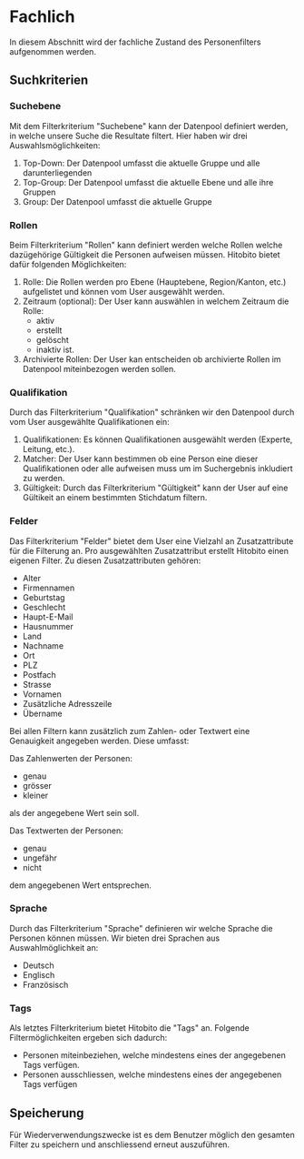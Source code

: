 # Fachlich
In diesem Abschnitt wird der fachliche Zustand des Personenfilters aufgenommen werden.

## Suchkriterien

### Suchebene
Mit dem Filterkriterium "Suchebene" kann der Datenpool definiert werden, in welche unsere Suche
die Resultate filtert. Hier haben wir drei Auswahlsmöglichkeiten:

1. Top-Down: Der Datenpool umfasst die aktuelle Gruppe und alle darunterliegenden
2. Top-Group: Der Datenpool umfasst die aktuelle Ebene und alle ihre Gruppen
3. Group: Der Datenpool umfasst die aktuelle Gruppe

### Rollen
Beim Filterkriterium "Rollen" kann definiert werden welche Rollen welche dazügehörige Gültigkeit
die Personen aufweisen müssen. Hitobito bietet dafür folgenden Möglichkeiten:

1. Rolle: Die Rollen werden pro Ebene (Hauptebene, Region/Kanton, etc.) aufgelistet und können vom User ausgewählt werden.
2. Zeitraum (optional): Der User kann auswählen in welchem Zeitraum die Rolle:
    - aktiv
    - erstellt
    - gelöscht
    - inaktiv
      ist.
3. Archivierte Rollen: Der User kan entscheiden ob archivierte Rollen im Datenpool miteinbezogen werden sollen.

### Qualifikation
Durch das Filterkriterium "Qualifikation" schränken wir den Datenpool durch vom User ausgewählte Qualifikationen ein:

1. Qualifikationen: Es können Qualifikationen ausgewählt werden (Experte, Leitung, etc.).
2. Matcher: Der User kann bestimmen ob eine Person eine dieser Qualifikationen oder alle aufweisen muss um
   im Suchergebnis inkludiert zu werden.
3. Gültigkeit: Durch das Filterkriterium "Gültigkeit" kann der User auf eine Gültikeit an einem bestimmten Stichdatum
   filtern.

### Felder
Das Filterkriterium "Felder" bietet dem User eine Vielzahl an Zusatzattribute für die Filterung an. Pro ausgewählten
Zusatzattribut erstellt Hitobito einen eigenen Filter. Zu diesen Zusatzattributen gehören:

- Alter
- Firmennamen
- Geburtstag
- Geschlecht
- Haupt-E-Mail
- Hausnummer
- Land
- Nachname
- Ort
- PLZ
- Postfach
- Strasse
- Vornamen
- Zusätzliche Adresszeile
- Übername

Bei allen Filtern kann zusätzlich zum Zahlen- oder Textwert eine Genauigkeit angegeben werden. Diese umfasst:

Das Zahlenwerten der Personen:
- genau
- grösser
- kleiner

als der angegebene Wert sein soll.

Das Textwerten der Personen:
- genau
- ungefähr
- nicht

dem angegebenen Wert entsprechen.

### Sprache
Durch das Filterkriterium "Sprache" definieren wir welche Sprache die Personen können müssen.
Wir bieten drei Sprachen aus Auswahlmöglichkeit an:
- Deutsch
- Englisch
- Französisch


### Tags
Als letztes Filterkriterium bietet Hitobito die "Tags" an. Folgende Filtermöglichkeiten ergeben sich dadurch:
- Personen miteinbeziehen, welche mindestens eines der angegebenen Tags verfügen.
- Personen ausschliessen, welche mindestens eines der angegebenen Tags verfügen

## Speicherung
Für Wiederverwendungszwecke ist es dem Benutzer möglich den gesamten Filter zu speichern und anschliessend erneut
auszuführen.